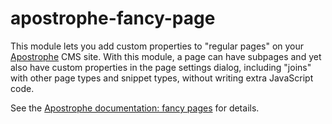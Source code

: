 # apostrophe-fancy-page

This module lets you add custom properties to "regular pages" on your [Apostrophe](http://github.com/punkave/apostrophe-sandbox) CMS site. With this module, a page can have subpages and yet also have custom properties in the page settings dialog, including "joins" with other page types and snippet types, without writing extra JavaScript code.

See the [Apostrophe documentation: fancy pages](http://apostrophenow.org/tutorials/pages/index.html) for details.
